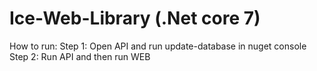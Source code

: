 # Ice-Web-Library (.Net core 7)
How to run:
Step 1: Open API and run update-database in nuget console
Step 2: Run API and then run WEB
